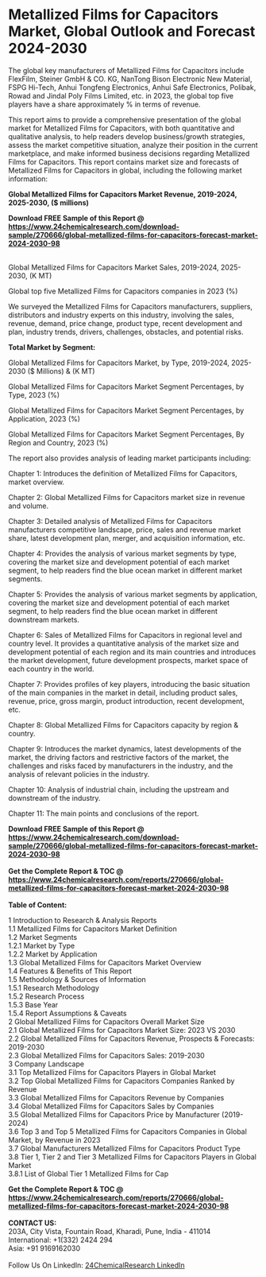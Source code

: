 <h1>Metallized Films for Capacitors Market, Global Outlook and Forecast 2024-2030</h1><p>
The global key manufacturers of Metallized Films for Capacitors include FlexFilm, Steiner GmbH &amp; CO. KG, NanTong Bison Electronic New Material, FSPG Hi-Tech, Anhui Tongfeng Electronics, Anhui Safe Electronics, Polibak, Rowad and Jindal Poly Films Limited, etc. in 2023, the global top five players have a share approximately % in terms of revenue.</p><p>
This report aims to provide a comprehensive presentation of the global market for Metallized Films for Capacitors, with both quantitative and qualitative analysis, to help readers develop business/growth strategies, assess the market competitive situation, analyze their position in the current marketplace, and make informed business decisions regarding Metallized Films for Capacitors. This report contains market size and forecasts of Metallized Films for Capacitors in global, including the following market information:</p><p>
<strong>Global Metallized Films for Capacitors Market Revenue, 2019-2024, 2025-2030, ($ millions)</strong></p><div><b>Download FREE Sample of this Report @ 
            <a href="https://www.24chemicalresearch.com/download-sample/270666/global-metallized-films-for-capacitors-forecast-market-2024-2030-98">
            https://www.24chemicalresearch.com/download-sample/270666/global-metallized-films-for-capacitors-forecast-market-2024-2030-98</a></b></div><br><p>
Global Metallized Films for Capacitors Market Sales, 2019-2024, 2025-2030, (K MT)</p><p>
Global top five Metallized Films for Capacitors companies in 2023 (%)</p><p>
We surveyed the Metallized Films for Capacitors manufacturers, suppliers, distributors and industry experts on this industry, involving the sales, revenue, demand, price change, product type, recent development and plan, industry trends, drivers, challenges, obstacles, and potential risks.</p><p>
<strong>Total Market by Segment:</strong></p><p>
Global Metallized Films for Capacitors Market, by Type, 2019-2024, 2025-2030 ($ Millions) &amp; (K MT)</p><p>
Global Metallized Films for Capacitors Market Segment Percentages, by Type, 2023 (%)
</p><p>
Global Metallized Films for Capacitors Market Segment Percentages, by Application, 2023 (%)</p><p>
</p><p>
Global Metallized Films for Capacitors Market Segment Percentages, By Region and Country, 2023 (%)</p><p>
</p><p>
The report also provides analysis of leading market participants including:</p><p>
</p><p>
</p><p>
Chapter 1: Introduces the definition of Metallized Films for Capacitors, market overview.</p><p>
Chapter 2: Global Metallized Films for Capacitors market size in revenue and volume.</p><p>
Chapter 3: Detailed analysis of Metallized Films for Capacitors manufacturers competitive landscape, price, sales and revenue market share, latest development plan, merger, and acquisition information, etc.</p><p>
Chapter 4: Provides the analysis of various market segments by type, covering the market size and development potential of each market segment, to help readers find the blue ocean market in different market segments.</p><p>
Chapter 5: Provides the analysis of various market segments by application, covering the market size and development potential of each market segment, to help readers find the blue ocean market in different downstream markets.</p><p>
Chapter 6: Sales of Metallized Films for Capacitors in regional level and country level. It provides a quantitative analysis of the market size and development potential of each region and its main countries and introduces the market development, future development prospects, market space of each country in the world.</p><p>
Chapter 7: Provides profiles of key players, introducing the basic situation of the main companies in the market in detail, including product sales, revenue, price, gross margin, product introduction, recent development, etc.</p><p>
Chapter 8: Global Metallized Films for Capacitors capacity by region &amp; country.</p><p>
Chapter 9: Introduces the market dynamics, latest developments of the market, the driving factors and restrictive factors of the market, the challenges and risks faced by manufacturers in the industry, and the analysis of relevant policies in the industry.</p><p>
Chapter 10: Analysis of industrial chain, including the upstream and downstream of the industry.</p><p>
Chapter 11: The main points and conclusions of the report.</p><div><b>Download FREE Sample of this Report @ 
            <a href="https://www.24chemicalresearch.com/download-sample/270666/global-metallized-films-for-capacitors-forecast-market-2024-2030-98">
            https://www.24chemicalresearch.com/download-sample/270666/global-metallized-films-for-capacitors-forecast-market-2024-2030-98</a></b></div><br><div><b>Get the Complete Report & TOC @ 
            <a href="https://www.24chemicalresearch.com/reports/270666/global-metallized-films-for-capacitors-forecast-market-2024-2030-98">
            https://www.24chemicalresearch.com/reports/270666/global-metallized-films-for-capacitors-forecast-market-2024-2030-98</a></b></div><br>
            <b>Table of Content:</b><p>1 Introduction to Research & Analysis Reports<br />
    1.1 Metallized Films for Capacitors Market Definition<br />
    1.2 Market Segments<br />
        1.2.1 Market by Type<br />
        1.2.2 Market by Application<br />
    1.3 Global Metallized Films for Capacitors Market Overview<br />
    1.4 Features & Benefits of This Report<br />
    1.5 Methodology & Sources of Information<br />
        1.5.1 Research Methodology<br />
        1.5.2 Research Process<br />
        1.5.3 Base Year<br />
        1.5.4 Report Assumptions & Caveats<br />
2 Global Metallized Films for Capacitors Overall Market Size<br />
    2.1 Global Metallized Films for Capacitors Market Size: 2023 VS 2030<br />
    2.2 Global Metallized Films for Capacitors Revenue, Prospects & Forecasts: 2019-2030<br />
    2.3 Global Metallized Films for Capacitors Sales: 2019-2030<br />
3 Company Landscape<br />
    3.1 Top Metallized Films for Capacitors Players in Global Market<br />
    3.2 Top Global Metallized Films for Capacitors Companies Ranked by Revenue<br />
    3.3 Global Metallized Films for Capacitors Revenue by Companies<br />
    3.4 Global Metallized Films for Capacitors Sales by Companies<br />
    3.5 Global Metallized Films for Capacitors Price by Manufacturer (2019-2024)<br />
    3.6 Top 3 and Top 5 Metallized Films for Capacitors Companies in Global Market, by Revenue in 2023<br />
    3.7 Global Manufacturers Metallized Films for Capacitors Product Type<br />
    3.8 Tier 1, Tier 2 and Tier 3 Metallized Films for Capacitors Players in Global Market<br />
        3.8.1 List of Global Tier 1 Metallized Films for Cap</p><div><b>Get the Complete Report & TOC @ 
            <a href="https://www.24chemicalresearch.com/reports/270666/global-metallized-films-for-capacitors-forecast-market-2024-2030-98">
            https://www.24chemicalresearch.com/reports/270666/global-metallized-films-for-capacitors-forecast-market-2024-2030-98</a></b></div><br><b>CONTACT US:</b><br>
            203A, City Vista, Fountain Road, Kharadi, Pune, India - 411014<br>
            International: +1(332) 2424 294<br>
            Asia: +91 9169162030 <br><br>
            Follow Us On LinkedIn: <a href="https://www.linkedin.com/company/24chemicalresearch/">24ChemicalResearch LinkedIn</a>
